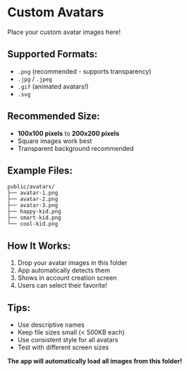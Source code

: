 # Custom Avatars

Place your custom avatar images here!

## Supported Formats:
- `.png` (recommended - supports transparency)
- `.jpg` / `.jpeg`
- `.gif` (animated avatars!)
- `.svg`

## Recommended Size:
- **100x100 pixels** to **200x200 pixels**
- Square images work best
- Transparent background recommended

## Example Files:
```
public/avatars/
├── avatar-1.png
├── avatar-2.png
├── avatar-3.png
├── happy-kid.png
├── smart-kid.png
└── cool-kid.png
```

## How It Works:
1. Drop your avatar images in this folder
2. App automatically detects them
3. Shows in account creation screen
4. Users can select their favorite!

## Tips:
- Use descriptive names
- Keep file sizes small (< 500KB each)
- Use consistent style for all avatars
- Test with different screen sizes

**The app will automatically load all images from this folder!**
